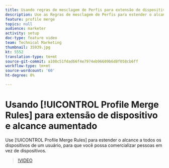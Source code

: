 ```yaml
---
title: Usando regras de mesclagem de Perfis para extensão de dispositivo e alcance aumentado
description: Use as Regras de mesclagem de Perfis para estender o alcance a todos os dispositivos de um usuário, para que você possa comercializar pessoas em vez de dispositivos.
feature: profile merge
topics: null
audience: marketer
activity: setup
doc-type: feature video
team: Technical Marketing
thumbnail: 35939.jpg
kt: 5552
translation-type: tm+mt
source-git-commit: a108c51fdad66f4e7974eb96609b6d8f058cb6ff
workflow-type: tm+mt
source-wordcount: '60'
ht-degree: 0%

---
```



# Usando [!UICONTROL Profile Merge Rules] para extensão de dispositivo e alcance aumentado

Use [!UICONTROL Profile Merge Rules] para estender o alcance a todos os dispositivos de um usuário, para que você possa comercializar pessoas em vez de dispositivos.

>[!VIDEO](https://video.tv.adobe.com/v/35939/?quality=12&learn=on)
